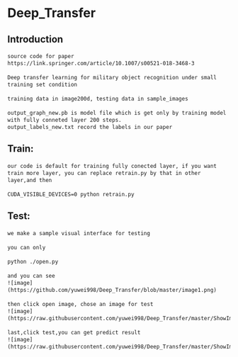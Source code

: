 # Deep_Transfer

## Introduction
    source code for paper https://link.springer.com/article/10.1007/s00521-018-3468-3

    Deep transfer learning for military object recognition under small training set condition

    training data in image200d, testing data in sample_images

    output_graph_new.pb is model file which is get only by training model with fully conneted layer 200 steps.
    output_labels_new.txt record the labels in our paper
 
## Train:
    our code is default for training fully conected layer, if you want train more layer, you can replace retrain.py by that in other layer,and then 
    
    CUDA_VISIBLE_DEVICES=0 python retrain.py
    
## Test:
    we make a sample visual interface for testing
    
    you can only 
    
    python ./open.py
    
    and you can see 
    ![image](https://github.com/yuwei998/Deep_Transfer/blob/master/image1.png)
    
    then click open image, chose an image for test
    ![image](https://raw.githubusercontent.com/yuwei998/Deep_Transfer/master/ShowImage/image1.png)
    
    last,click test,you can get predict result
    ![image](https://raw.githubusercontent.com/yuwei998/Deep_Transfer/master/ShowImage/image1.png)
    
    
    
